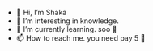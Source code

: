- 👋 Hi, I’m Shaka
- 👀 I’m interesting in knowledge.
- 🌱 I’m currently learning. soo 🙈
- 📫 How to reach me. you need pay 5 🍺 
  
  

<!---
Shakacro/Shakacro is a ✨ special ✨ repository because its `README.md` (this file) appears on your GitHub profile.
You can click the Preview link to take a look at your changes.
--->
